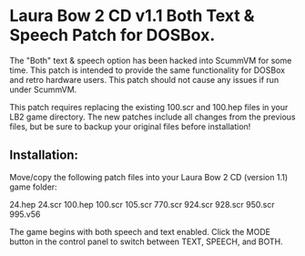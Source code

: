 # Laura Bow 2 CD v1.1 Both Text & Speech Patch for DOSBox.

The "Both" text & speech option has been hacked into ScummVM for some time. This patch is intended to provide the same functionality for DOSBox and retro hardware users. This patch should not cause any issues if run under ScummVM.

This patch requires replacing the existing 100.scr and 100.hep files in your LB2 game directory. The new patches include all changes from the previous files, but be sure to backup your original files before installation! 

## Installation:

Move/copy the following patch files into your Laura Bow 2 CD (version 1.1) game folder:

24.hep
24.scr
100.hep
100.scr
105.scr
770.scr
924.scr
928.scr
950.scr
995.v56

The game begins with both speech and text enabled. Click the MODE button in the control panel to switch between TEXT, SPEECH, and BOTH.
